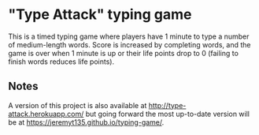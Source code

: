 # "Type Attack" typing game
This is a timed typing game where players have 1 minute to type a number of medium-length words. Score is increased by completing words, and the game is over when 1 minute is up or their life points drop to 0 (failing to finish words reduces life points). 

## Notes
A version of this project is also available at http://type-attack.herokuapp.com/ but going forward the most up-to-date version will be at https://jeremyt135.github.io/typing-game/.

